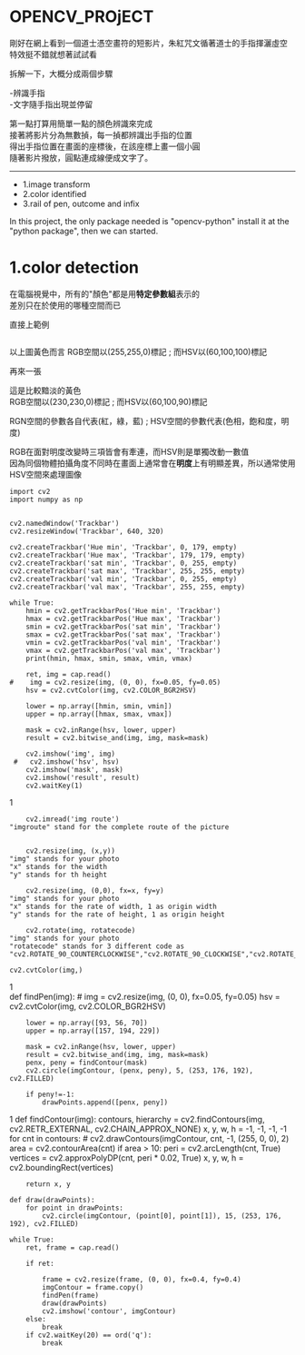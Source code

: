 # OPENCV_PROjECT

剛好在網上看到一個道士憑空畫符的短影片，朱紅咒文循著道士的手指揮灑虛空    
特效挺不錯就想著試試看    


拆解一下，大概分成兩個步驟   

-辨識手指  
-文字隨手指出現並停留
    
    
第一點打算用簡單一點的顏色辨識來完成  
接著將影片分為無數揁，每一揁都辨識出手指的位置  
得出手指位置在畫面的座標後，在該座標上畫一個小圓  
隨著影片撥放，圓點連成線便成文字了。

----  

*  1.image transform
*  2.color identified
*  3.rail of pen, outcome and infix

In this project, the only package needed is "opencv-python"
install it at the "python package", then we can started.




# 1.color detection

在電腦視覺中，所有的"顏色"都是用**特定參數組**表示的    
差別只在於使用的哪種空間而已    


直接上範例

![]()  

以上圖黃色而言
RGB空間以(255,255,0)標記 ; 而HSV以(60,100,100)標記


再來一張  
![]()  
  
這是比較黯淡的黃色  
RGB空間以(230,230,0)標記 ; 而HSV以(60,100,90)標記  
  
RGN空間的參數各自代表(紅，綠，藍) ; HSV空間的參數代表(色相，飽和度，明度)  
  
RGB在面對明度改變時三項皆會有牽連，而HSV則是單獨改動一數值  
因為同個物體拍攝角度不同時在畫面上通常會在**明度**上有明顯差異，所以通常使用HSV空間來處理圖像  


    import cv2
    import numpy as np


    cv2.namedWindow('Trackbar')
    cv2.resizeWindow('Trackbar', 640, 320)

    cv2.createTrackbar('Hue min', 'Trackbar', 0, 179, empty)
    cv2.createTrackbar('Hue max', 'Trackbar', 179, 179, empty)
    cv2.createTrackbar('sat min', 'Trackbar', 0, 255, empty)
    cv2.createTrackbar('sat max', 'Trackbar', 255, 255, empty)
    cv2.createTrackbar('val min', 'Trackbar', 0, 255, empty)
    cv2.createTrackbar('val max', 'Trackbar', 255, 255, empty)

    while True:
        hmin = cv2.getTrackbarPos('Hue min', 'Trackbar')
        hmax = cv2.getTrackbarPos('Hue max', 'Trackbar')
        smin = cv2.getTrackbarPos('sat min', 'Trackbar')
        smax = cv2.getTrackbarPos('sat max', 'Trackbar')
        vmin = cv2.getTrackbarPos('val min', 'Trackbar')
        vmax = cv2.getTrackbarPos('val max', 'Trackbar')
        print(hmin, hmax, smin, smax, vmin, vmax)
    
        ret, img = cap.read()
    #    img = cv2.resize(img, (0, 0), fx=0.05, fy=0.05)
        hsv = cv2.cvtColor(img, cv2.COLOR_BGR2HSV)
    
        lower = np.array([hmin, smin, vmin])
        upper = np.array([hmax, smax, vmax])
    
        mask = cv2.inRange(hsv, lower, upper)
        result = cv2.bitwise_and(img, img, mask=mask)

        cv2.imshow('img', img)
     #   cv2.imshow('hsv', hsv)
        cv2.imshow('mask', mask)
        cv2.imshow('result', result)
        cv2.waitKey(1)

1

            
        cv2.imread('img route')
    "imgroute" stand for the complete route of the picture
    
    
        cv2.resize(img, (x,y))
    "img" stands for your photo
    "x" stands for the width
    "y" stands for th height
    
        cv2.resize(img, (0,0), fx=x, fy=y)
    "img" stands for your photo
    "x" stands for the rate of width, 1 as origin width
    "y" stands for the rate of height, 1 as origin height
    
        cv2.rotate(img, rotatecode)
    "img" stands for your photo
    "rotatecode" stands for 3 different code as "cv2.ROTATE_90_COUNTERCLOCKWISE","cv2.ROTATE_90_CLOCKWISE","cv2.ROTATE_180"

    cv2.cvtColor(img,)
    
1    
    def findPen(img):
        #    img = cv2.resize(img, (0, 0), fx=0.05, fy=0.05)
        hsv = cv2.cvtColor(img, cv2.COLOR_BGR2HSV)
    
        lower = np.array([93, 56, 70])
        upper = np.array([157, 194, 229])
    
        mask = cv2.inRange(hsv, lower, upper)
        result = cv2.bitwise_and(img, img, mask=mask)
        penx, peny = findContour(mask)
        cv2.circle(imgContour, (penx, peny), 5, (253, 176, 192), cv2.FILLED)
    
        if peny!=-1:
            drawPoints.append([penx, peny])
1
    def findContour(img):
        contours, hierarchy = cv2.findContours(img, cv2.RETR_EXTERNAL, cv2.CHAIN_APPROX_NONE)
        x, y, w, h = -1, -1, -1, -1
        for cnt in contours:
     #       cv2.drawContours(imgContour, cnt, -1, (255, 0, 0), 2)
            area = cv2.contourArea(cnt)
            if area > 10:
                peri = cv2.arcLength(cnt, True)
                vertices = cv2.approxPolyDP(cnt, peri * 0.02, True)
                x, y, w, h = cv2.boundingRect(vertices)
    
        return x, y
    
    def draw(drawPoints):
        for point in drawPoints:
            cv2.circle(imgContour, (point[0], point[1]), 15, (253, 176, 192), cv2.FILLED)
        
    while True:
        ret, frame = cap.read()
    
        if ret:
    
            frame = cv2.resize(frame, (0, 0), fx=0.4, fy=0.4)
            imgContour = frame.copy()
            findPen(frame)
            draw(drawPoints)
            cv2.imshow('contour', imgContour)
        else:
            break
        if cv2.waitKey(20) == ord('q'):
            break

